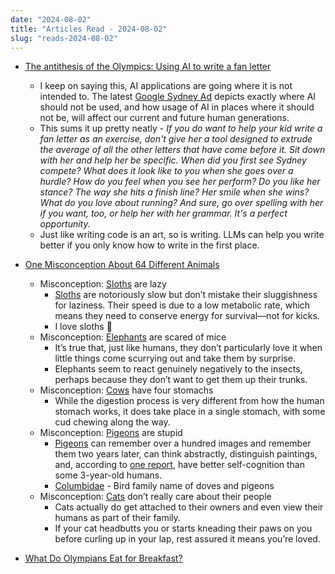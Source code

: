 ```yaml
---
date: "2024-08-02"
title: "Articles Read - 2024-08-02"
slug: "reads-2024-08-02"
---
```




* [The antithesis of the Olympics: Using AI to write a fan letter][1]
  * I keep on saying this, AI applications are going where it is not intended to. The latest [Google Sydney Ad][2] depicts exactly where AI should not be used, and how usage of AI in places where it should not be, will affect our current and future human generations.
  * This sums it up pretty neatly - _If you do want to help your kid write a fan letter as an exercise, don't give her a tool designed to extrude the average of all the other letters that have come before it. Sit down with her and help her be specific. When did you first see Sydney compete? What does it look like to you when she goes over a hurdle? How do you feel when you see her perform? Do you like her stance? The way she hits a finish line? Her smile when she wins? What do you love about running? And sure, go over spelling with her if you want, too, or help her with her grammar. It's a perfect opportunity._
  * Just like writing code is an art, so is writing. LLMs can help you write better if you only know how to write in the first place.

* [One Misconception About 64 Different Animals][3]
  * Misconception: [Sloths][4] are lazy
    * [Sloths][4] are notoriously slow but don’t mistake their sluggishness for laziness. Their speed is due to a low metabolic rate, which means they need to conserve energy for survival—not for kicks.
    * I love sloths 🦥
  * Misconception: [Elephants][5] are scared of mice
    * It’s true that, just like humans, they don’t particularly love it when little things come scurrying out and take them by surprise.
    * Elephants seem to react genuinely negatively to the insects, perhaps because they don’t want to get them up their trunks.
  * Misconception: [Cows][6] have four stomachs
    * While the digestion process is very different from how the human stomach works, it does take place in a single stomach, with some cud chewing along the way.
  * Misconception: [Pigeons][7] are stupid
    * [Pigeons][7] can remember over a hundred images and remember them two years later, can think abstractly, distinguish paintings, and, according to [one report][8], have better self-cognition than some 3-year-old humans.
    * [Columbidae][7] - Bird family name of doves and pigeons
  * Misconception: [Cats][9] don’t really care about their people
    * Cats actually do get attached to their owners and even view their humans as part of their family.
    * If your cat headbutts you or starts kneading their paws on you before curling up in your lap, rest assured it means you’re loved.

* [What Do Olympians Eat for Breakfast?][10]



   [1]: https://www.npr.org/2024/07/30/nx-s1-5056201/google-olympics-ai-ad
   [2]: https://www.youtube.com/watch?v=NgtHJKn0Mck
   [3]: https://www.mentalfloss.com/posts/animal-misconceptions
   [4]: https://en.wikipedia.org/wiki/Sloth
   [5]: https://en.wikipedia.org/wiki/Elephant
   [6]: https://en.wikipedia.org/wiki/Cattle
   [7]: https://en.wikipedia.org/wiki/Columbidae
   [8]: https://www.sciencedaily.com/releases/2008/06/080613145535.htm
   [9]: https://en.wikipedia.org/wiki/Cat
  [10]: https://archive.ph/20240724151840/https://www.nytimes.com/2024/07/24/well/eat/olympic-athletes-breakfast-nutrition.html
